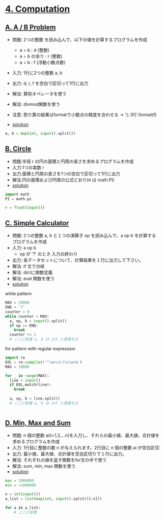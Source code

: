 # [4.  Computation ](https://onlinejudge.u-aizu.ac.jp/courses/lesson/2/ITP1/4/)

## [A. A / B Problem ](https://onlinejudge.u-aizu.ac.jp/courses/lesson/2/ITP1/4/ITP1_4_A)

- 問題: 2つの整数 を読み込んで、以下の値を計算するプログラムを作成
    - a ÷ b : d (整数)
    - a ÷ b の余り : r (整数)
    - a ÷ b : f (浮動小数点数)
- 入力: 1行に2つの整数 a, b
- 出力: d, r, f を空白で区切って1行に出力
- 解法: 算術オペレータを使う
- 解法: divmod関数を使う
- 注意: 割り算の結果はformatで小数点の精度を合わせる -> '{:.5f}'.format(f)

- [solution](https://onlinejudge.u-aizu.ac.jp/solutions/problem/ITP1_4_A)

```py
a, b = map(int, input().split())
```

## [B. Circle ](https://onlinejudge.u-aizu.ac.jp/courses/lesson/2/ITP1/4/ITP1_4_B)

- 問題:半径 r の円の面積と円周の長さを求めるプログラムを作成
- 入力:1つの実数 r 
- 出力:面積と円周の長さを1つの空白で区切って1行に出力
- 解法:円の面積および円周の公式どおり(π は math.PI)
- [solution](https://onlinejudge.u-aizu.ac.jp/solutions/problem/ITP1_4_B)

```py
import math
PI = math.pi

r = float(input())
```

## [C. Simple Calculator ](https://onlinejudge.u-aizu.ac.jp/courses/lesson/2/ITP1/4/ITP1_4_C)

- 問題: 2つの整数 a, b と１つの演算子 op を読み込んで、a op b を計算するプログラムを作成
- 入力: a op b
    - op が '?' のとき 入力の終わり
- 出力: 各データセットについて、計算結果を１行に出力して下さい。
- 解法: if 文で分岐
- 解法: dictに関数定義
- 解法: eval 関数を使う
- [solution](https://onlinejudge.u-aizu.ac.jp/solutions/problem/ITP1_4_C)

while pattern
```py
MAX = 20000
END = '?'
counter = 0
while counter < MAX:
  a, op, b = input().split() 
  if op == END:
    break
  counter += 1
  # ここに処理 a, b は int に変換せよ

```


for pattern with regular expression
```py
import re
EOL = re.compile(r'^\w+\s\?\s\w+$')
MAX = 20000

for _ in range(MAX):
  line = input()
  if EOL.match(line):
    break
  
  a, op, b = line.split()
  # ここに処理 a, b は int に変換せよ
  

```

## [D. Min, Max and Sum ](https://onlinejudge.u-aizu.ac.jp/courses/lesson/2/ITP1/4/ITP1_4_D)

- 問題: n 個の整数 ai(i=1,2,...n)を入力し、それらの最小値、最大値、合計値を求めるプログラムを作成
- 入力: 1行目に整数の数 n が与えられます。2行目に n 個の整数 ai が空白区切
- 出力: 最小値、最大値、合計値を空白区切りで１行に出力。
- 解法: それぞれの値を返す関数をfor文の中で使う
- 解法: sum, min, max 関数を使う
- [solution](https://onlinejudge.u-aizu.ac.jp/solutions/problem/ITP1_4_D)

```py
max = 1000000
min = −1000000

n = int(input())
a_list = list(map(int, input().split()[:n]))

for a in a_list:
    # ここに処理

```
